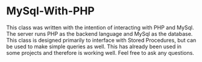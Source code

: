 # MySql-With-PHP

This class was written with the intention of interacting with PHP and MySql.
The server runs PHP as the backend language and MySql as the database.
This class is designed primarily to interface with Stored Procedures, but can be used to make simple queries as well.
This has already been used in some projects and therefore is working well.
Feel free to ask any questions.
